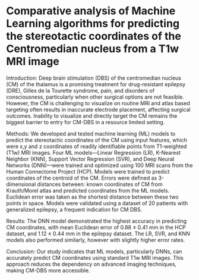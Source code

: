 # Comparative analysis of Machine Learning algorithms for predicting the stereotactic coordinates of the Centromedian nucleus from a T1w MRI image
Introduction: Deep brain stimulation (DBS) of the centromedian nucleus (CM) of the thalamus is a promising treatment for drug-resistant epilepsy (DRE), Gilles de la Tourette syndrome, pain, and disorders of consciousness, particularly when other surgical options are not feasible. However, the CM is challenging to visualize on routine MRI and atlas based targeting often results in inaccurate electrode placement, affecting surgical outcomes. Inability to visualize and directly target the CM remains the biggest barrier to entry for CM-DBS in a resource limited setting. 

Methods: We developed and tested machine learning (ML) models to predict the stereotactic coordinates of the CM using input features, which were x,y and z coordinates of readily identifiable points from T1-weighted (T1w) MRI images. Four ML models—Linear Regression (LR), K-Nearest Neighbor (KNN), Support Vector Regression (SVR), and Deep Neural Networks (DNN)—were trained and optimized using 100 MRI scans from the Human Connectome Project (HCP). Models were trained to predict coordinates of the centroid of the CM. Errors were defined as 3-dimensional distances between: known coordinates of CM from Krauth/Morel atlas and predicted coordinates from the ML models. Euclidean error was taken as the shortest distance between these two points in space. Models were validated using a dataset of 20 patients with generalized epilepsy, a frequent indication for CM DBS.

Results: The DNN model demonstrated the highest accuracy in predicting CM coordinates, with mean Euclidean error of 0.88 ± 0.41 mm in the HCP dataset, and 1.12 ± 0.44 mm in the epilepsy dataset. The LR, SVR, and KNN models also performed similarly, however with slightly higher error rates. 

Conclusion: Our study indicates that ML models, particularly DNNs, can accurately predict CM coordinates using standard T1w MRI images. This approach reduces the dependency on advanced imaging techniques, making CM-DBS more accessible.
